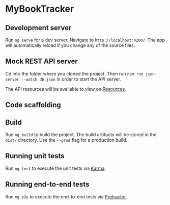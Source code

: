 # MyBookTracker


## Development server

Run `ng serve` for a dev server. Navigate to `http://localhost:4200/`. The app will automatically reload if you change any of the source files.

## Mock REST API server

Cd into the folder where you cloned the project. Then run `npm run json-server --watch db.json` in order to start the API server. 

The API resources will be available to view on [Resources](http://localhost:3000/books).

## Code scaffolding


## Build

Run `ng build` to build the project. The build artifacts will be stored in the `dist/` directory. Use the `--prod` flag for a production build.

## Running unit tests

Run `ng test` to execute the unit tests via [Karma](https://karma-runner.github.io).

## Running end-to-end tests

Run `ng e2e` to execute the end-to-end tests via [Protractor](http://start-service.protractortest.org/).
